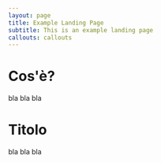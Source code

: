 ```yaml
---
layout: page
title: Example Landing Page
subtitle: This is an example landing page
callouts: callouts
---
```


# Cos'è?
bla bla bla

# Titolo
bla bla bla
